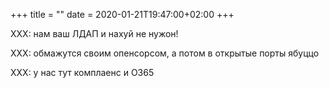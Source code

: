 +++
title = ""
date = 2020-01-21T19:47:00+02:00
+++

XXX: нам ваш ЛДАП и нахуй не нужон!


XXX: обмажутся своим опенсорсом, а потом в открытые порты ябуццо


XXX: у нас тут комплаенс и О365



